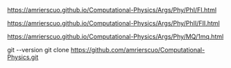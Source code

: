 https://amrierscuo.github.io/Computational-Physics/Args/Phy/PhI/FI.html

https://amrierscuo.github.io/Computational-Physics/Args/Phy/PhII/FII.html 

https://amrierscuo.github.io/Computational-Physics/Args/Phy/MQ/1mq.html

git --version
git clone https://github.com/amrierscuo/Computational-Physics.git
